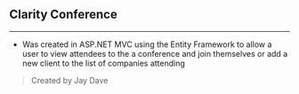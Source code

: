 ## Clarity Conference
***

- Was created in ASP.NET MVC using the Entity Framework to allow a user to view attendees to the a conference and join themselves or add a new client to the list of companies attending

> Created by Jay Dave
